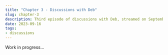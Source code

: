 ```yaml
---
title: "Chapter 3 - Discussions with Deb"
slug: chapter-3
description: Third episode of discussions with Deb, streamed on September 16, 2023
date: 2023-09-16
tags: 
- discussions
---
```


Work in progress...
